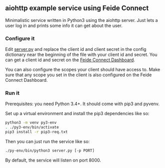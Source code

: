 ## aiohttp example service using Feide Connect

Minimalistic service written in Python3 using the aiohttp server. Just lets a user log in and prints some info it can get about the user.


### Configure it

Edit [server.py](server.py) and replace the client id and client secret in the config dictionary near the beginning of the file with your client id and secret. You can get a client id and secret on the [Feide Connect Dashboard](https://dashboard.feideconnect.no/).

You can also configure the scopes your client should have access to. Make sure that any scope you set in the client is also configured on the Feide Connect Dashboard.


### Run it

Prerequisites: you need Python 3.4+. It should come with pip3 and pyvenv.

Set up a virtual environment and install the pip3 dependencies like so:

```sh
python3 -m venv py3-env
. ./py3-env/bin/activate
pip3 install -r pip3-req.txt
```

Then you can just run the service like so:

```sh
./py-env/bin/python3 server.py [-p PORT]
```

By default, the service will listen on port 8000.
